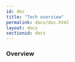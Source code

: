 ```yaml
---
id: doc
title: "Tech overview"
permalink: docs/doc.html
layout: docs
sectionid: docs
---
```


### Overview


